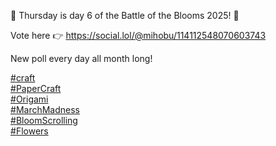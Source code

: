🌻 Thursday is day 6 of the Battle of the Blooms 2025! 🌹

Vote here 👉 [<span class="invisible">https://</span><span class="ellipsis">social.lol/@mihobu/11411254807</span><span class="invisible">0603743</span>](https://social.lol/@mihobu/114112548070603743)

New poll every day all month long!

[\#<span>craft</span>](https://social.lol/tags/craft)  
[\#<span>PaperCraft</span>](https://social.lol/tags/PaperCraft)  
[\#<span>Origami</span>](https://social.lol/tags/Origami)  
[\#<span>MarchMadness</span>](https://social.lol/tags/MarchMadness)  
[\#<span>BloomScrolling</span>](https://social.lol/tags/BloomScrolling)  
[\#<span>Flowers</span>](https://social.lol/tags/Flowers)